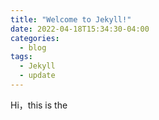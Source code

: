 ```yaml
---
title: "Welcome to Jekyll!"
date: 2022-04-18T15:34:30-04:00
categories:
  - blog
tags:
  - Jekyll
  - update
---
```


Hi，this is the 
